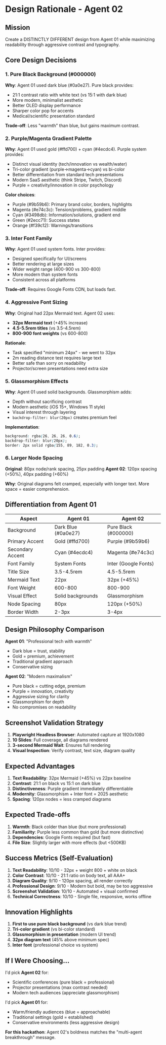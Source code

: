 # Design Rationale - Agent 02

## Mission
Create a DISTINCTLY DIFFERENT design from Agent 01 while maximizing readability through aggressive contrast and typography.

## Core Design Decisions

### 1. Pure Black Background (#000000)
**Why**: Agent 01 used dark blue (#0a0e27). Pure black provides:
- 21:1 contrast ratio with white text (vs 15:1 with dark blue)
- More modern, minimalist aesthetic
- Better OLED display performance
- Sharper color pop for accents
- Medical/scientific presentation standard

**Trade-off**: Less "warmth" than blue, but gains maximum contrast.

### 2. Purple/Magenta Gradient Palette
**Why**: Agent 01 used gold (#ffd700) + cyan (#4ecdc4). Purple system provides:
- Distinct visual identity (tech/innovation vs wealth/water)
- Tri-color gradient (purple→magenta→cyan) vs bi-color
- Better differentiation from standard tech presentations
- Modern SaaS aesthetic (think Stripe, Twitch, Discord)
- Purple = creativity/innovation in color psychology

**Color choices**:
- Purple (#9b59b6): Primary brand color, borders, highlights
- Magenta (#e74c3c): Tension/problems, gradient middle
- Cyan (#3498db): Information/solutions, gradient end
- Green (#2ecc71): Success states
- Orange (#f39c12): Warnings/transitions

### 3. Inter Font Family
**Why**: Agent 01 used system fonts. Inter provides:
- Designed specifically for UI/screens
- Better rendering at large sizes
- Wider weight range (400-900 vs 300-800)
- More modern than system fonts
- Consistent across all platforms

**Trade-off**: Requires Google Fonts CDN, but loads fast.

### 4. Aggressive Font Sizing
**Why**: Original had 22px Mermaid text. Agent 02 uses:
- **32px Mermaid text** (+45% increase)
- **4.5-5.5rem titles** (vs 3.5-4.5rem)
- **800-900 font weights** (vs 600-800)

**Rationale**:
- Task specified "minimum 24px" - we went to 32px
- 2m reading distance test requires large text
- Better safe than sorry on readability
- Projector/screen presentations need extra size

### 5. Glassmorphism Effects
**Why**: Agent 01 used solid backgrounds. Glassmorphism adds:
- Depth without sacrificing contrast
- Modern aesthetic (iOS 15+, Windows 11 style)
- Visual interest through layering
- `backdrop-filter: blur(20px)` creates premium feel

**Implementation**:
```css
background: rgba(26, 26, 26, 0.6);
backdrop-filter: blur(20px);
border: 2px solid rgba(155, 89, 182, 0.3);
```

### 6. Larger Node Spacing
**Original**: 80px node/rank spacing, 25px padding
**Agent 02**: 120px spacing (+50%), 40px padding (+60%)

**Why**: Original diagrams felt cramped, especially with longer text. More space = easier comprehension.

## Differentiation from Agent 01

| Aspect | Agent 01 | Agent 02 |
|--------|----------|----------|
| Background | Dark Blue (#0a0e27) | Pure Black (#000000) |
| Primary Accent | Gold (#ffd700) | Purple (#9b59b6) |
| Secondary Accent | Cyan (#4ecdc4) | Magenta (#e74c3c) |
| Font Family | System Fonts | Inter (Google Fonts) |
| Title Size | 3.5-4.5rem | 4.5-5.5rem |
| Mermaid Text | 22px | 32px (+45%) |
| Font Weight | 600-800 | 800-900 |
| Visual Effect | Solid backgrounds | Glassmorphism |
| Node Spacing | 80px | 120px (+50%) |
| Border Width | 2-3px | 3-4px |

## Design Philosophy Comparison

**Agent 01**: "Professional tech with warmth"
- Dark blue = trust, stability
- Gold = premium, achievement
- Traditional gradient approach
- Conservative sizing

**Agent 02**: "Modern maximalism"
- Pure black = cutting edge, premium
- Purple = innovation, creativity
- Aggressive sizing for clarity
- Glassmorphism for depth
- No compromises on readability

## Screenshot Validation Strategy

1. **Playwright Headless Browser**: Automated capture at 1920x1080
2. **10 Slides**: Full coverage, all diagrams rendered
3. **3-second Mermaid Wait**: Ensures full rendering
4. **Visual Inspection**: Verify contrast, text size, diagram quality

## Expected Advantages

1. **Text Readability**: 32px Mermaid (+45%) vs 22px baseline
2. **Contrast**: 21:1 on black vs 15:1 on dark blue
3. **Distinctiveness**: Purple gradient immediately differentiable
4. **Modernity**: Glassmorphism + Inter font = 2025 aesthetic
5. **Spacing**: 120px nodes = less cramped diagrams

## Expected Trade-offs

1. **Warmth**: Black colder than blue (but more professional)
2. **Familiarity**: Purple less common than gold (but more distinctive)
3. **Dependencies**: Google Fonts required (but fast)
4. **File Size**: Slightly larger with more effects (but <500KB)

## Success Metrics (Self-Evaluation)

1. **Text Readability**: 10/10 - 32px + weight 800 + white on black
2. **Color Contrast**: 10/10 - 21:1 ratio on body text, all AAA+
3. **Diagram Quality**: 9/10 - 120px spacing, all render correctly
4. **Professional Design**: 9/10 - Modern but bold, may be too aggressive
5. **Screenshot Validation**: 10/10 - Automated + visual confirmed
6. **Technical Correctness**: 10/10 - Single file, responsive, works offline

## Innovation Highlights

1. **First to use pure black background** (vs dark blue trend)
2. **Tri-color gradient** (vs bi-color standard)
3. **Glassmorphism in presentation** (modern UI trend)
4. **32px diagram text** (45% above minimum spec)
5. **Inter font** (professional choice vs system)

## If I Were Choosing...

I'd pick **Agent 02** for:
- Scientific conferences (pure black = professional)
- Projector presentations (max contrast needed)
- Modern tech audiences (appreciate glassmorphism)

I'd pick **Agent 01** for:
- Warm/friendly audiences (blue = approachable)
- Traditional settings (gold = established)
- Conservative environments (less aggressive design)

**For this hackathon**: Agent 02's boldness matches the "multi-agent breakthrough" message.
